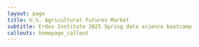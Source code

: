 ```yaml
---
layout: page
title: U.S. Agricultural Futures Market
subtitle: Erdos Institute 2025 Spring data science bootcamp
callouts: homepage_callout
---
```

